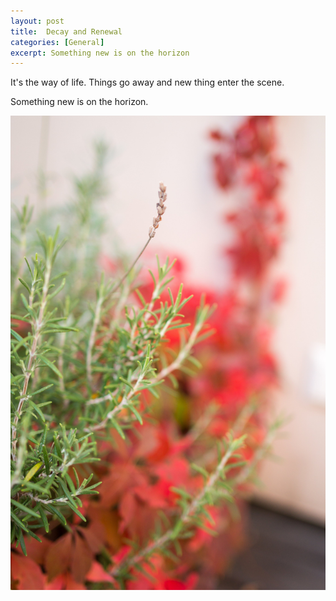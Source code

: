 ```yaml
---
layout: post
title:  Decay and Renewal
categories: [General]
excerpt: Something new is on the horizon
---
```


It's the way of life.
Things go away and new thing enter the scene.

Something new is on the horizon.

![something_new_on_the_horizon](../images/something_new.jpg)
